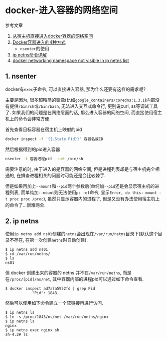 # docker-进入容器的网络空间

参考文章

1. [从宿主机直接进入docker容器的网络空间](https://www.cnblogs.com/549294286/p/10832711.html)
2. [Docker容器进入的4种方式](https://www.cnblogs.com/xhyan/p/6593075.html)
    - `nsenter`的使用
3. [ip netns命令详解](https://blog.csdn.net/supahero/article/details/100606953)
4. [docker networking namespace not visible in ip netns list](https://stackoverflow.com/questions/31265993/docker-networking-namespace-not-visible-in-ip-netns-list)

## 1. nsenter

docker有`exec`子命令, 可以直接进入容器, 那为什么还要有这样的需求呢?

主要是因为, 很多超精简的镜像(比如`google_containers/coredns:1.3.1`)内部没有提供`/bin/sh`或`/bin/bash`, 无法进入交互式命令行, 更别说curl, ss等调试工具了. 如果我们的问题是在网络层面的话, 那么进入容器的网络空间, 而直接使用宿主机上的命令会非常方便.

首先查看目标容器在宿主机上映射的pid

```bash
docker inspect -f '{{.State.Pid}}' 容器名或ID
```

然后根据得到的pid进入容器

```bash
nsenter -t 容器进程pid --net /bin/sh
```

需要注意的时, 由于进入的是容器的网络空间, 但是进程列表却是与宿主机完全相通的, 在排查进程相关的问题时可能还是会比较棘手.

但是如果再加上`--mount`和`--pid`两个参数后(单纯加`--pid`还是会显示宿主机的进程列表, 而单纯加`--mount`则无法使用`ps -ef`命令, 显示`Error, do this: mount -t proc proc /proc`), 虽然只显示容器内的进程了, 但是又没有办法使用宿主机上的命令了...很难两全.

## 2. ip netns

使用`ip netns add ns01`创建的`netns`会出现在`/var/run/netns`目录下(默认这个目录不存在, 在第一次创建`netns`时自动创建).

```log
$ ip netns add ns01
$ cd /var/run/netns/
$ ls
ns01
```

但 docker 创建出来的容器的 netns 并不在`/var/run/netns`, 而是在`/proc/[pid]/ns/net`, 其中容器内部的进程pid可以通过如下命令查看.

```log
$ docker inspect ad7a7a5952fd | grep Pid
            "Pid": 1843,
```

然后可以使用如下命令建立一个软链接再进行访问.

```log
$ ip netns ls
$ ln -s /proc/1843/ns/net /var/run/netns/nginx
$ ip netns ls
nginx
$ ip netns exec nginx sh
sh-4.2# ls
```
